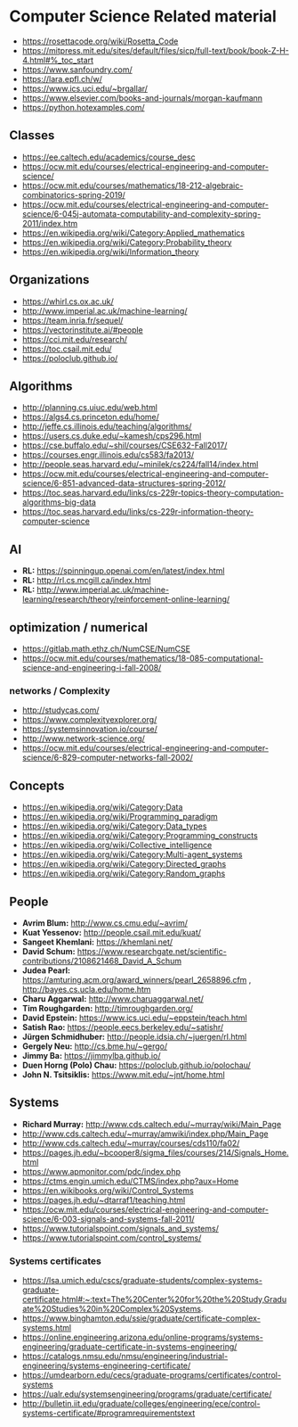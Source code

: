 # Computer Science Related material
- https://rosettacode.org/wiki/Rosetta_Code
- https://mitpress.mit.edu/sites/default/files/sicp/full-text/book/book-Z-H-4.html#%_toc_start
- https://www.sanfoundry.com/
- https://lara.epfl.ch/w/
- https://www.ics.uci.edu/~brgallar/
- https://www.elsevier.com/books-and-journals/morgan-kaufmann
- https://python.hotexamples.com/

## Classes
- https://ee.caltech.edu/academics/course_desc
- https://ocw.mit.edu/courses/electrical-engineering-and-computer-science/
- https://ocw.mit.edu/courses/mathematics/18-212-algebraic-combinatorics-spring-2019/
- https://ocw.mit.edu/courses/electrical-engineering-and-computer-science/6-045j-automata-computability-and-complexity-spring-2011/index.htm
- https://en.wikipedia.org/wiki/Category:Applied_mathematics
- https://en.wikipedia.org/wiki/Category:Probability_theory
- https://en.wikipedia.org/wiki/Information_theory

## Organizations
- https://whirl.cs.ox.ac.uk/
- http://www.imperial.ac.uk/machine-learning/
- https://team.inria.fr/sequel/
- https://vectorinstitute.ai/#people
- https://cci.mit.edu/research/
- https://toc.csail.mit.edu/
- https://poloclub.github.io/

## Algorithms
- http://planning.cs.uiuc.edu/web.html
- https://algs4.cs.princeton.edu/home/
- http://jeffe.cs.illinois.edu/teaching/algorithms/
- https://users.cs.duke.edu/~kamesh/cps296.html
- https://cse.buffalo.edu/~shil/courses/CSE632-Fall2017/
- https://courses.engr.illinois.edu/cs583/fa2013/
- http://people.seas.harvard.edu/~minilek/cs224/fall14/index.html
- https://ocw.mit.edu/courses/electrical-engineering-and-computer-science/6-851-advanced-data-structures-spring-2012/
- https://toc.seas.harvard.edu/links/cs-229r-topics-theory-computation-algorithms-big-data
- https://toc.seas.harvard.edu/links/cs-229r-information-theory-computer-science

## AI
- **RL:** https://spinningup.openai.com/en/latest/index.html
- **RL:** http://rl.cs.mcgill.ca/index.html
- **RL:** http://www.imperial.ac.uk/machine-learning/research/theory/reinforcement-online-learning/

## optimization / numerical
- https://gitlab.math.ethz.ch/NumCSE/NumCSE
- https://ocw.mit.edu/courses/mathematics/18-085-computational-science-and-engineering-i-fall-2008/

### networks / Complexity
- http://studycas.com/
- https://www.complexityexplorer.org/
- https://systemsinnovation.io/course/
- http://www.network-science.org/
- https://ocw.mit.edu/courses/electrical-engineering-and-computer-science/6-829-computer-networks-fall-2002/

## Concepts
- https://en.wikipedia.org/wiki/Category:Data
- https://en.wikipedia.org/wiki/Programming_paradigm
- https://en.wikipedia.org/wiki/Category:Data_types
- https://en.wikipedia.org/wiki/Category:Programming_constructs
- https://en.wikipedia.org/wiki/Collective_intelligence
- https://en.wikipedia.org/wiki/Category:Multi-agent_systems
- https://en.wikipedia.org/wiki/Category:Directed_graphs
- https://en.wikipedia.org/wiki/Category:Random_graphs

## People
- **Avrim Blum:** http://www.cs.cmu.edu/~avrim/
- **Kuat Yessenov:** http://people.csail.mit.edu/kuat/
- **Sangeet Khemlani:** https://khemlani.net/
- **David Schum:** https://www.researchgate.net/scientific-contributions/2108621468_David_A_Schum
- **Judea Pearl:** https://amturing.acm.org/award_winners/pearl_2658896.cfm , http://bayes.cs.ucla.edu/home.htm
- **Charu Aggarwal:** http://www.charuaggarwal.net/
- **Tim Roughgarden:** http://timroughgarden.org/
- **David Epstein:** https://www.ics.uci.edu/~eppstein/teach.html
- **Satish Rao:** https://people.eecs.berkeley.edu/~satishr/
- **Jürgen Schmidhuber:** http://people.idsia.ch/~juergen/rl.html
- **Gergely Neu:** http://cs.bme.hu/~gergo/
- **Jimmy Ba:** https://jimmylba.github.io/
- **Duen Horng (Polo) Chau:** https://poloclub.github.io/polochau/
- **John N. Tsitsiklis:** https://www.mit.edu/~jnt/home.html

## Systems
- **Richard Murray:** http://www.cds.caltech.edu/~murray/wiki/Main_Page
- http://www.cds.caltech.edu/~murray/amwiki/index.php/Main_Page
- http://www.cds.caltech.edu/~murray/courses/cds110/fa02/
- https://pages.jh.edu/~bcooper8/sigma_files/courses/214/Signals_Home.html
- https://www.apmonitor.com/pdc/index.php
- https://ctms.engin.umich.edu/CTMS/index.php?aux=Home
- https://en.wikibooks.org/wiki/Control_Systems
- https://pages.jh.edu/~dtarraf1/teaching.html
- https://ocw.mit.edu/courses/electrical-engineering-and-computer-science/6-003-signals-and-systems-fall-2011/
- https://www.tutorialspoint.com/signals_and_systems/
- https://www.tutorialspoint.com/control_systems/

### Systems certificates
- https://lsa.umich.edu/cscs/graduate-students/complex-systems-graduate-certificate.html#:~:text=The%20Center%20for%20the%20Study,Graduate%20Studies%20in%20Complex%20Systems.
- https://www.binghamton.edu/ssie/graduate/certificate-complex-systems.html
- https://online.engineering.arizona.edu/online-programs/systems-engineering/graduate-certificate-in-systems-engineering/
- https://catalogs.nmsu.edu/nmsu/engineering/industrial-engineering/systems-engineering-certificate/
- https://umdearborn.edu/cecs/graduate-programs/certificates/control-systems
- https://ualr.edu/systemsengineering/programs/graduate/certificate/
- http://bulletin.iit.edu/graduate/colleges/engineering/ece/control-systems-certificate/#programrequirementstext